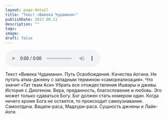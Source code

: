 ```yaml
---
layout: page-detail
title: "Текст «Вивека Чудамани»"
publishDate: 2017.09.11
description: ""
tags:
image:
draft: false
---
```


<audio title="2017.09.11 - Текст «Вивека Чудамани».mp3" src="/upload/iblock/713/7137417bd1c6d5c73c1f71990d556787.mp3" controls=""></audio>

 Текст «Вивека Чудамани». Путь Освобождения. Качества йогина. Не путать атма-джняну с западным термином «самореализация». Что значит «Тат твам Аси» Убрать все отождествления Ишвары и дживы. История с Диогеном. Вера, преданность, благословение и любовь. Эго может только сдаваться Богу. Бог должен стать номером один. Когда ничего кроме Бога не остается, то происходит самоузнавание. Самоотдача. Вацали-раса, Мадхури-раса. Сущность джняны и Лайя-йоги. 

  
